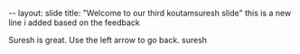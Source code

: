 --
layout: slide
title: "Welcome to our third koutamsuresh slide"
this is a new line i added based on the feedback

Suresh is great.
Use the left arrow to go back.
suresh
